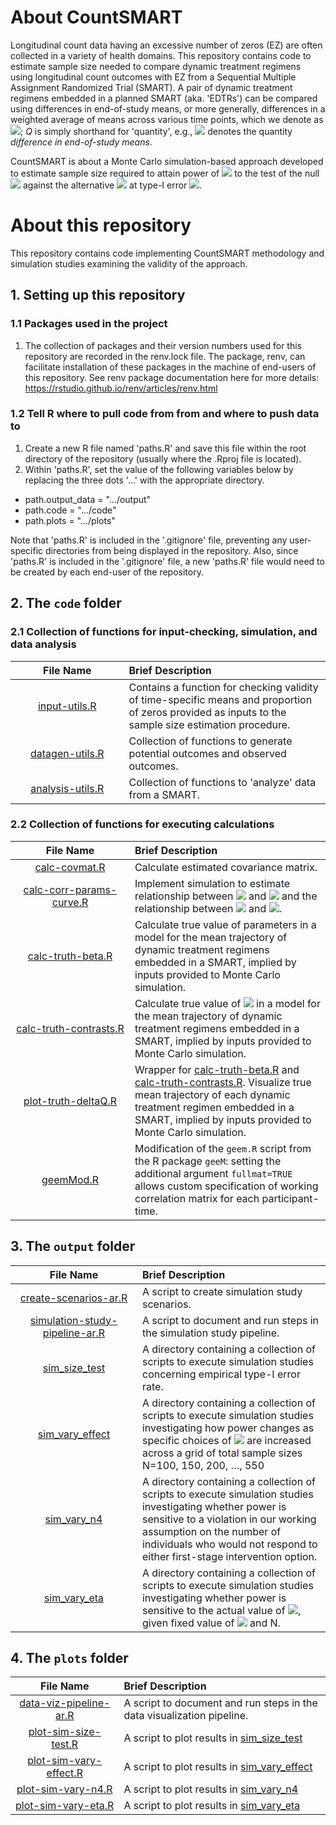 # About CountSMART

Longitudinal count data having an excessive number of zeros (EZ) are often collected in a variety of health domains. This repository contains code to estimate sample size needed to compare dynamic treatment regimens using longitudinal count outcomes with EZ from a Sequential Multiple Assignment Randomized Trial (SMART). A pair of dynamic treatment regimens embedded in a planned SMART (aka. 'EDTRs') can be compared using differences in end-of-study means, or more generally, differences in a weighted average of means across various time points, which we denote as <img src="https://render.githubusercontent.com/render/math?math=$\Delta_Q$">; _Q_ is simply shorthand for 'quantity', e.g., <img src="https://render.githubusercontent.com/render/math?math=$\Delta_{EOS}$"> denotes the quantity _difference in end-of-study means_.

CountSMART is about a Monte Carlo simulation-based approach developed to estimate sample size required to attain power of <img src="https://render.githubusercontent.com/render/math?math=$1-\eta$"> to the test of the null <img src="https://render.githubusercontent.com/render/math?math=$H_0:\Delta_Q=0$"> against the alternative <img src="https://render.githubusercontent.com/render/math?math=$H_a:\Delta_Q\neq0$"> at type-I error <img src="https://render.githubusercontent.com/render/math?math=$\alpha$">. 

# About this repository

This repository contains code implementing CountSMART methodology and simulation studies examining the validity of the approach.

## 1. Setting up this repository

### 1.1 Packages used in the project

1. The collection of packages and their version numbers used for this repository are recorded in the renv.lock file. The package, renv, can facilitate installation of these packages in the machine of end-users of this repository. See renv package documentation here for more details: https://rstudio.github.io/renv/articles/renv.html

### 1.2 Tell R where to pull code from from and where to push data to

1. Create a new R file named 'paths.R' and save this file within the root directory of the repository (usually where the .Rproj file is located).
2. Within 'paths.R', set the value of the following variables below by replacing the three dots '...' with the appropriate directory. 

* path.output_data = ".../output"
* path.code = ".../code"
* path.plots = ".../plots"

Note that 'paths.R' is included in the '.gitignore' file, preventing any user-specific directories from being displayed in the repository. Also, since 'paths.R' is included in the '.gitignore' file, a new 'paths.R' file would need to be created by each end-user of the repository.

## 2. The `code` folder

### 2.1 Collection of functions for input-checking, simulation, and data analysis

| <img height=0 width=350> File Name <img height=0 width=350> | <img height=0 width=800> Brief Description <img height=0 width=800> |
|:------------------------------------------:|:--------------------------------------------------------------------------------------------------|
[input-utils.R](https://github.com/jamieyap/CountSMART/tree/master/code/input-utils.R) | Contains a function for checking validity of time-specific means and proportion of zeros provided as inputs to the sample size estimation procedure.
[datagen-utils.R](https://github.com/jamieyap/CountSMART/tree/master/code/datagen-utils.R) | Collection of functions to generate potential outcomes and observed outcomes.
[analysis-utils.R](https://github.com/jamieyap/CountSMART/tree/master/code/analysis-utils.R) | Collection of functions to 'analyze' data from a SMART.

### 2.2 Collection of functions for executing calculations

| <img height=0 width=350> File Name <img height=0 width=350> | <img height=0 width=800> Brief Description <img height=0 width=800> |
|:------------------------------------------:|:--------------------------------------------------------------------------------------------------|
[calc-covmat.R](https://github.com/jamieyap/CountSMART/tree/master/code/calc-covmat.R) | Calculate estimated covariance matrix.
[calc-corr-params-curve.R](https://github.com/jamieyap/CountSMART/tree/master/code/calc-corr-params-curve.R) | Implement simulation to estimate relationship between <img src="https://render.githubusercontent.com/render/math?math=$\rho$"> and <img src="https://render.githubusercontent.com/render/math?math=$\tau_{MAX}$"> and the relationship between <img src="https://render.githubusercontent.com/render/math?math=$\rho$"> and <img src="https://render.githubusercontent.com/render/math?math=$\tau_{MIN}$">.
[calc-truth-beta.R](https://github.com/jamieyap/CountSMART/tree/master/code/calc-truth-beta.R) | Calculate true value of parameters in a model for the mean trajectory of dynamic treatment regimens embedded in a SMART, implied by inputs provided to Monte Carlo simulation.
[calc-truth-contrasts.R](https://github.com/jamieyap/CountSMART/tree/master/code/calc-truth-contrasts.R) | Calculate true value of <img src="https://render.githubusercontent.com/render/math?math=$\Delta_Q$"> in a model for the mean trajectory of dynamic treatment regimens embedded in a SMART, implied by inputs provided to Monte Carlo simulation.
[plot-truth-deltaQ.R](https://github.com/jamieyap/CountSMART/tree/master/code/plot-truth-deltaQ.R) | Wrapper for [calc-truth-beta.R](https://github.com/jamieyap/CountSMART/tree/master/code/calc-truth-beta.R) and [calc-truth-contrasts.R](https://github.com/jamieyap/CountSMART/tree/master/code/calc-truth-contrasts.R). Visualize true mean trajectory of each dynamic treatment regimen embedded in a SMART, implied by inputs provided to Monte Carlo simulation.
[geemMod.R](https://github.com/jamieyap/CountSMART/tree/master/code/geemMod.R) | Modification of the `geem.R` script from the R package `geeM`: setting the additional argument `fullmat=TRUE` allows custom specification of working correlation matrix for each participant-time.

## 3. The `output` folder
| <img height=0 width=350> File Name <img height=0 width=350> | <img height=0 width=800> Brief Description <img height=0 width=800> |
|:------------------------------------------:|:--------------------------------------------------------------------------------------------------|
[create-scenarios-ar.R](https://github.com/jamieyap/CountSMART/tree/master/output/autoregressive/create-scenarios-ar.R) | A script to create simulation study scenarios.
[simulation-study-pipeline-ar.R](https://github.com/jamieyap/CountSMART/tree/master/output/autoregressive/simulation-study-pipeline-ar.R) | A script to document and run steps in the simulation study pipeline.
[sim_size_test](https://github.com/jamieyap/CountSMART/tree/master/output/autoregressive/sim_size_test) | A directory containing a collection of scripts to execute simulation studies concerning empirical type-I error rate.
[sim_vary_effect](https://github.com/jamieyap/CountSMART/tree/master/output/autoregressive/sim_vary_effect) | A directory containing a collection of scripts to execute simulation studies  investigating how power changes as specific choices of <img src="https://render.githubusercontent.com/render/math?math=$\Delta_Q$"> are increased across a grid of total sample sizes N=100, 150, 200, …, 550
[sim_vary_n4](https://github.com/jamieyap/CountSMART/tree/master/output/autoregressive/sim_vary_n4) | A directory containing a collection of scripts to execute simulation studies investigating whether power is sensitive to a violation in our working assumption on the number of individuals who would not respond to either first-stage intervention option.
[sim_vary_eta](https://github.com/jamieyap/CountSMART/tree/master/output/autoregressive/sim_vary_eta) | A directory containing a collection of scripts to execute simulation studies investigating whether power is sensitive to the actual value of <img src="https://render.githubusercontent.com/render/math?math=$\eta$">, given fixed value of <img src="https://render.githubusercontent.com/render/math?math=$\rho$"> and N.

## 4. The `plots` folder
| <img height=0 width=350> File Name <img height=0 width=350> | <img height=0 width=800> Brief Description <img height=0 width=800> |
|:------------------------------------------:|:--------------------------------------------------------------------------------------------------|
[data-viz-pipeline-ar.R](https://github.com/jamieyap/CountSMART/tree/master/plots/autoregressive/data-viz-pipeline-ar.R) | A script to document and run steps in the data visualization pipeline.
[plot-sim-size-test.R](https://github.com/jamieyap/CountSMART/tree/master/plots/autoregressive/plot-sim-size-test.R) | A script to plot results in [sim_size_test](https://github.com/jamieyap/CountSMART/tree/master/output/autoregressive/sim_size_test)
[plot-sim-vary-effect.R](https://github.com/jamieyap/CountSMART/tree/master/plots/autoregressive/plot-sim-vary-effect.R) | A script to plot results in [sim_vary_effect](https://github.com/jamieyap/CountSMART/tree/master/output/autoregressive/sim_vary_effect)
[plot-sim-vary-n4.R](https://github.com/jamieyap/CountSMART/tree/master/plots/autoregressive/plot-sim-vary-n4.R) | A script to plot results in [sim_vary_n4](https://github.com/jamieyap/CountSMART/tree/master/output/autoregressive/sim_vary_n4)
[plot-sim-vary-eta.R](https://github.com/jamieyap/CountSMART/tree/master/plots/autoregressive/plot-sim-vary-eta.R) | A script to plot results in [sim_vary_eta](https://github.com/jamieyap/CountSMART/tree/master/output/autoregressive/sim_vary_eta)



